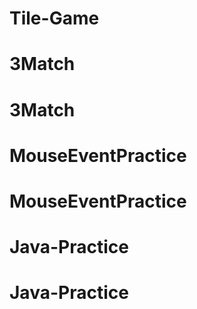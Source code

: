 # Tile-Game
# 3Match
# 3Match
# MouseEventPractice
# MouseEventPractice
# Java-Practice
# Java-Practice
